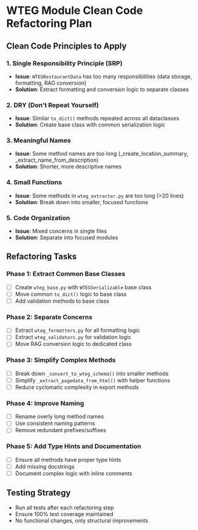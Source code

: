 # WTEG Module Clean Code Refactoring Plan

## Clean Code Principles to Apply

### 1. Single Responsibility Principle (SRP)
- **Issue**: `WTEGRestaurantData` has too many responsibilities (data storage, formatting, RAG conversion)
- **Solution**: Extract formatting and conversion logic to separate classes

### 2. DRY (Don't Repeat Yourself)
- **Issue**: Similar `to_dict()` methods repeated across all dataclasses
- **Solution**: Create base class with common serialization logic

### 3. Meaningful Names
- **Issue**: Some method names are too long (_create_location_summary, _extract_name_from_description)
- **Solution**: Shorter, more descriptive names

### 4. Small Functions
- **Issue**: Some methods in `wteg_extractor.py` are too long (>20 lines)
- **Solution**: Break down into smaller, focused functions

### 5. Code Organization
- **Issue**: Mixed concerns in single files
- **Solution**: Separate into focused modules

## Refactoring Tasks

### Phase 1: Extract Common Base Classes
- [ ] Create `wteg_base.py` with `WTEGSerializable` base class
- [ ] Move common `to_dict()` logic to base class
- [ ] Add validation methods to base class

### Phase 2: Separate Concerns
- [ ] Extract `wteg_formatters.py` for all formatting logic
- [ ] Extract `wteg_validators.py` for validation logic
- [ ] Move RAG conversion logic to dedicated class

### Phase 3: Simplify Complex Methods
- [ ] Break down `_convert_to_wteg_schema()` into smaller methods
- [ ] Simplify `_extract_pagedata_from_html()` with helper functions
- [ ] Reduce cyclomatic complexity in export methods

### Phase 4: Improve Naming
- [ ] Rename overly long method names
- [ ] Use consistent naming patterns
- [ ] Remove redundant prefixes/suffixes

### Phase 5: Add Type Hints and Documentation
- [ ] Ensure all methods have proper type hints
- [ ] Add missing docstrings
- [ ] Document complex logic with inline comments

## Testing Strategy
- Run all tests after each refactoring step
- Ensure 100% test coverage maintained
- No functional changes, only structural improvements